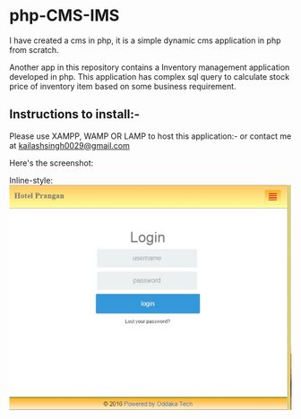# php-CMS-IMS

I have created a cms in php, it is a simple dynamic cms application in php from scratch.

Another app in this repository contains a Inventory management application developed in php.  This application has complex sql query to calculate stock price of inventory item based on some business requirement.

## Instructions to install:-

Please use XAMPP, WAMP OR LAMP to host this application:-
or contact me at kailashsingh0029@gmail.com

Here's the screenshot:

Inline-style: 
![alt text](https://github.com/SinghKailash/php-CMS-IMS/blob/master/Capture.JPG "Inventory management system")

